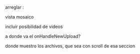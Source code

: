 arreglar :

vista mosaico

incluir posibilidad de videos

a donde va el onHandleNewUpload?

donde muestro los archivos, que sea con scroll de esa seccion
